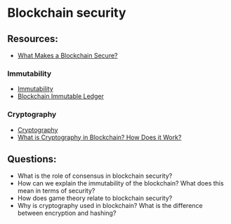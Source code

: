 # Blockchain security

## Resources:

* [What Makes a Blockchain Secure?](https://www.binance.com/en/square/post/43079)

### Immutability

* [Immutability](https://academy.binance.com/en/glossary/immutability)
* [Blockchain Immutable Ledger](https://www.youtube.com/watch?v=Ya7SIo5-axk)

### Cryptography
* [Cryptography](https://academy.binance.com/en/glossary/cryptography)
* [What is Cryptography in Blockchain? How Does it Work?](https://blog.cfte.education/what-is-cryptography-in-blockchain/)

## Questions:

* What is the role of consensus in blockchain security?
* How can we explain the immutability of the blockchain? What does this mean in terms of security?
* How does game theory relate to blockchain security?
* Why is cryptography used in blockchain? What is the difference between encryption and hashing?



